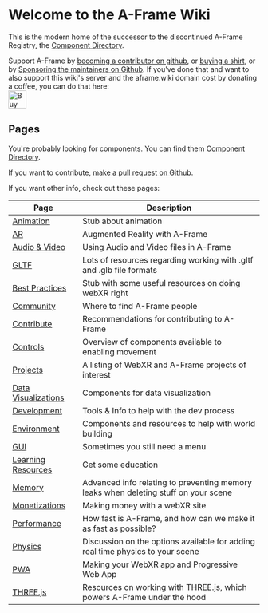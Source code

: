 # Welcome to the A-Frame Wiki

This is the modern home of the successor to the discontinued A-Frame Registry, the [Component Directory](https://aframe.wiki/component-directory).

Support A-Frame by <a href="https://github.com/sponsors/dmarcos">becoming a contributor on github</a>, or <a href="https://cottonbureau.com/products/a-frame-og#/9479538/tee-men-standard-tee-vintage-black-tri-blend-s">buying a shirt</a>, or by [Sponsoring the maintainers on Github](https://github.com/sponsors/dmarcos).
If you've done that and want to also support this wiki's server and the aframe.wiki domain cost by donating a coffee, you can do that here:<br>
<a href='https://ko-fi.com/C0C33CWNA' target='_blank'><img height='36' style='border:0px;height:36px;' src='https://cdn.ko-fi.com/cdn/kofi2.png?v=2' border='0' alt='Buy Me a Coffee at ko-fi.com' /></a>

## Pages
You're probably looking for components. You can find them [Component Directory](/en/#!pages/component-directory.md).

If you want to contribute, [make a pull request on Github](https://github.com/c-frame/aframewiki).

If you want other info, check out these pages:

| Page  | Description  |
|---|---|
| [Animation](pages/animation.md)                   | Stub about animation |
| [AR](pages/ar.md)                                 | Augmented Reality with A-Frame |
| [Audio & Video](pages/audio-video.md)             | Using Audio and Video files in A-Frame |
| [GLTF](pages/gltf.md)                             | Lots of resources regarding working with .gltf and .glb file formats |
| [Best Practices](pages/best-practices.md)         | Stub with some useful resources on doing webXR right|
| [Community](pages/community.md)                   | Where to find A-Frame people|
| [Contribute](pages/contribute.md)                 | Recommendations for contributing to A-Frame |
| [Controls](pages/controls.md)                           | Overview of components available to enabling movement |
| [Projects](pages/projects.md)                           | A listing of WebXR and A-Frame projects of interest |
| [Data Visualizations](pages/data-vis.md)                           | Components for data visualization |
| [Development](pages/dev.md)                           | Tools & Info to help with the dev process |
| [Environment](pages/environment.md)                           | Components and resources to help with world building |
| [GUI](pages/gui.md)                           | Sometimes you still need a menu |
| [Learning Resources](pages/learn.md)                           | Get some education |
| [Memory](pages/memory.md)                           | Advanced info relating to preventing memory leaks when deleting stuff on your scene|
| [Monetizations](pages/monetizations.md)                           | Making money with a webXR site |
| [Performance](pages/performance.md)                           | How fast is A-Frame, and how can we make it as fast as possible? |
| [Physics](pages/physics.md)                           | Discussion on the options available for adding real time physics to your scene |
| [PWA](pages/pwa.md)                           | Making your WebXR app and Progressive Web App|
| [THREE.js](pages/three.md)                           | Resources on working with THREE.js, which powers A-Frame under the hood |
